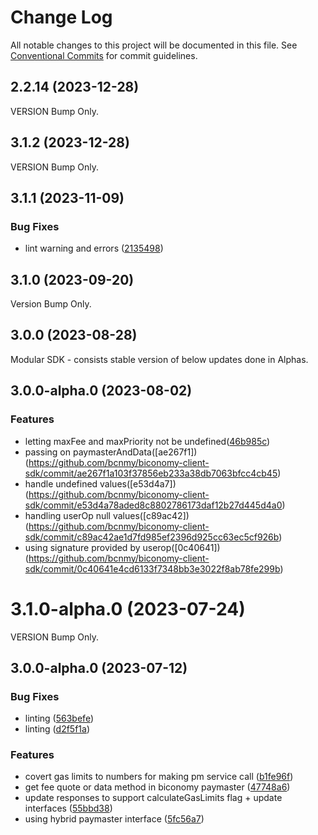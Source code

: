 # Change Log

All notable changes to this project will be documented in this file.
See [Conventional Commits](https://conventionalcommits.org) for commit guidelines.

## 2.2.14 (2023-12-28)

VERSION Bump Only.

## 3.1.2 (2023-12-28)

VERSION Bump Only.

## 3.1.1 (2023-11-09)


### Bug Fixes

* lint warning and errors ([2135498](https://github.com/bcnmy/biconomy-client-sdk/commit/2135498896beb54d25add820c1521ffa22d5db7c))



## 3.1.0 (2023-09-20)
Version Bump Only.


## 3.0.0 (2023-08-28)

Modular SDK - consists stable version of below updates done in Alphas.



## 3.0.0-alpha.0 (2023-08-02)

### Features

* letting maxFee and maxPriority not be undefined([46b985c](https://github.com/bcnmy/biconomy-client-sdk/commit/46b985c75fd135f151c9ac4380a65438cccc6f39))
* passing on paymasterAndData([ae267f1])(https://github.com/bcnmy/biconomy-client-sdk/commit/ae267f1a103f37856eb233a38db7063bfcc4cb45)
* handle undefined values([e53d4a7])(https://github.com/bcnmy/biconomy-client-sdk/commit/e53d4a78aded8c8802786173daf12b27d445d4a0)
* handling userOp null values([c89ac42])(https://github.com/bcnmy/biconomy-client-sdk/commit/c89ac42ae1d7fd985ef2396d925cc63ec5cf926b)
* using signature provided by userop([0c40641])(https://github.com/bcnmy/biconomy-client-sdk/commit/0c40641e4cd6133f7348bb3e3022f8ab78fe299b)



# 3.1.0-alpha.0 (2023-07-24)

VERSION Bump Only.


## 3.0.0-alpha.0 (2023-07-12)


### Bug Fixes

* linting ([563befe](https://github.com/bcnmy/biconomy-client-sdk/commit/563befedcc37aee4c531e01809b47e559a33f526))
* linting ([d2f5f1a](https://github.com/bcnmy/biconomy-client-sdk/commit/d2f5f1afadc2a561c4ef01c0821a25b9d7fe776e))


### Features

* covert gas limits to numbers for making pm service call ([b1fe96f](https://github.com/bcnmy/biconomy-client-sdk/commit/b1fe96f7a312ceaf7aa689939b7c69718c710dd1))
* get fee quote or data method in biconomy paymaster ([47748a6](https://github.com/bcnmy/biconomy-client-sdk/commit/47748a6384c2b74e1d9be4d570554098e1ac02e7))
* update responses to support calculateGasLimits flag + update interfaces ([55bbd38](https://github.com/bcnmy/biconomy-client-sdk/commit/55bbd38b4ef8acaf8da1d52e36846557b134aba4))
* using hybrid paymaster interface ([5fc56a7](https://github.com/bcnmy/biconomy-client-sdk/commit/5fc56a7db2de4a3f4bb87cd4d75584e79010b206))
